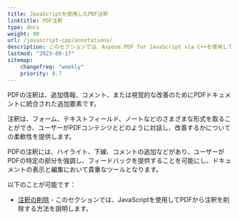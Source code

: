 ```yaml
---
title: JavaScriptを使用したPDF注釈
linktitle: PDF注釈
type: docs
weight: 90
url: /javascript-cpp/annotations/
description: このセクションでは、Aspose.PDF for JavaScript via C++を使用してPDFファイルにあらゆる種類の注釈を追加する方法を示します。
lastmod: "2023-09-17"
sitemap:
    changefreq: "weekly"
    priority: 0.7
---
```


PDFの注釈は、追加情報、コメント、または視覚的な改善のためにPDFドキュメントに統合された追加要素です。

注釈は、フォーム、テキストフィールド、ノートなどのさまざまな形式を取ることができ、ユーザーがPDFコンテンツとどのように対話し、改善するかについての柔軟性を提供します。

PDFの注釈には、ハイライト、下線、コメントの追加などがあり、ユーザーがPDFの特定の部分を強調し、フィードバックを提供することを可能にし、ドキュメントの表示と編集において貴重なツールとなります。

以下のことが可能です：

- [注釈の削除](/pdf/javascript-cpp/delete-annotation/) - このセクションでは、JavaScriptを使用してPDFから注釈を削除する方法を説明します。